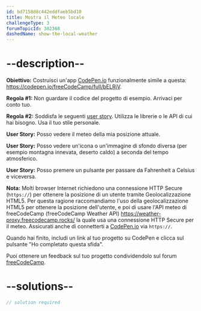 ```yaml
---
id: bd7158d8c442eddfaeb5bd10
title: Mostra il Meteo locale
challengeType: 3
forumTopicId: 302368
dashedName: show-the-local-weather
---
```


# --description--

**Obiettivo:** Costruisci un'app [CodePen.io](https://codepen.io) funzionalmente simile a questa: <https://codepen.io/freeCodeCamp/full/bELRjV>.

**Regola #1:** Non guardare il codice del progetto di esempio. Arrivaci per conto tuo.

**Regola #2:** Soddisfa le seguenti [user story](https://en.wikipedia.org/wiki/User_story). Utilizza le librerie o le API di cui hai bisogno. Usa il tuo stile personale.

**User Story:** Posso vedere il meteo della mia posizione attuale.

**User Story:** Posso vedere un'icona o un'immagine di sfondo diversa (per esempio montagna innevata, deserto caldo) a seconda del tempo atmosferico.

**User Story:** Posso premere un pulsante per passare da Fahrenheit a Celsius e viceversa.

**Nota:** Molti browser Internet richiedono una connessione HTTP Secure (`https://`) per ottenere la posizione di un utente tramite Geolocalizzazione HTML5. Per questa ragione raccomandiamo l'uso della geolocalizzazione HTML5 per ottenere la posizione dell'utente, e poi di usare l'API meteo di freeCodeCamp (freeCodeCamp Weather API) <https://weather-proxy.freecodecamp.rocks/> la quale usa una connessione HTTP Secure per il meteo. Assicurati anche di connetterti a [CodePen.io](https://codepen.io) via `https://`.

Quando hai finito, includi un link al tuo progetto su CodePen e clicca sul pulsante "Ho completato questa sfida".

Puoi ottenere un feedback sul tuo progetto condividendolo sul forum [freeCodeCamp](https://forum.freecodecamp.org/c/project-feedback/409).

# --solutions--

```js
// solution required
```
